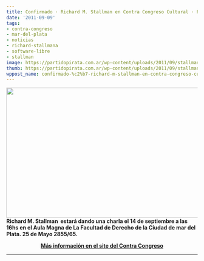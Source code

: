 ```yaml
---
title: Confirmado · Richard M. Stallman en Contra Congreso Cultural · Primera Actividad
date: '2011-09-09'
tags:
- contra-congreso
- mar-del-plata
- noticias
- richard-stallmana
- software-libre
- stallman
image: https://partidopirata.com.ar/wp-content/uploads/2011/09/stallman.png
thumb: https://partidopirata.com.ar/wp-content/uploads/2011/09/stallman.png
wppost_name: confirmado-%c2%b7-richard-m-stallman-en-contra-congreso-cultural-%c2%b7-primera-actividad
---
```


<a href="https://partidopirata.com.ar/wp-content/uploads/2011/09/stallman.png"><img class="aligncenter size-full wp-image-1788" title="stallman" src="https://partidopirata.com.ar/wp-content/uploads/2011/09/stallman.png" alt="" width="640" height="344" /></a><strong>Richard M. Stallman  estará dando una charla el 14 de septiembre a las 16hs en el Aula Magna de La Facultad de Derecho de la Ciudad de mar del Plata. 25 de Mayo 2855/65.</strong>
<p style="text-align: center;"><strong><a href="http://contracongreso.com.ar/2011/richard-m-stallman/" target="_blank">Más información en el site del Contra Congreso</a></strong></p>


<hr />
